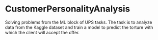 # CustomerPersonalityAnalysis
Solving problems from the ML block of UPS tasks. The task is to analyze data from the Kaggle dataset and train a model to predict the torture with which the client will accept the offer.
